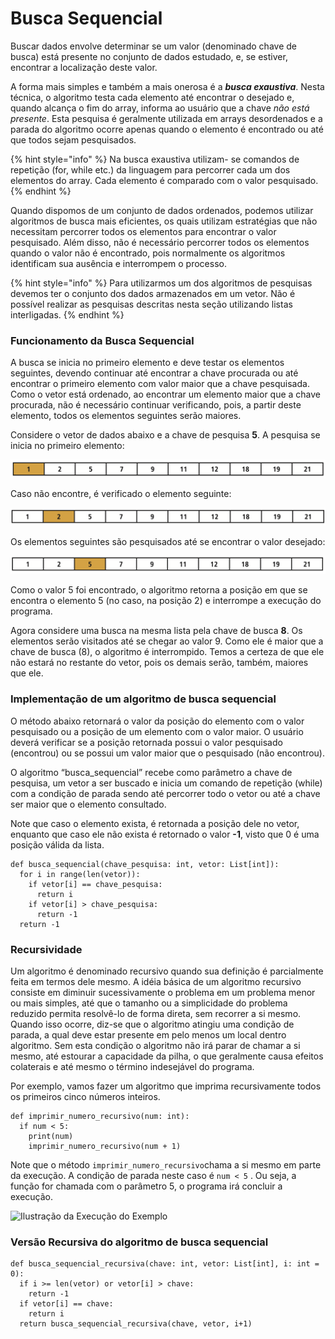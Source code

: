 # Busca Sequencial

Buscar dados envolve determinar se um valor \(denominado chave de busca\) está presente no conjunto de dados estudado, e, se estiver, encontrar a localização deste valor.

A forma mais simples e também a mais onerosa é a _**busca exaustiva**_. Nesta técnica, o algoritmo testa cada elemento até encontrar o desejado e, quando alcança o fim do array, informa ao usuário que a chave _não está presente_. Esta pesquisa é geralmente utilizada em arrays desordenados e a parada do algoritmo ocorre apenas quando o elemento é encontrado ou até que todos sejam pesquisados.

{% hint style="info" %}
Na busca exaustiva utilizam- se comandos de repetição \(for, while etc.\) da linguagem para percorrer cada um dos elementos do array. Cada elemento é comparado com o valor pesquisado.
{% endhint %}

Quando dispomos de um conjunto de dados ordenados, podemos utilizar algoritmos de busca mais eficientes, os quais utilizam estratégias que não necessitam percorrer todos os elementos para encontrar o valor pesquisado. Além disso, não é necessário percorrer todos os elementos quando o valor não é encontrado, pois normalmente os algoritmos identificam sua ausência e interrompem o processo.

{% hint style="info" %}
Para utilizarmos um dos algoritmos de pesquisas devemos ter o conjunto dos dados armazenados em um vetor. Não é possível realizar as pesquisas descritas nesta seção utilizando listas interligadas.
{% endhint %}

### Funcionamento da Busca Sequencial

A busca se inicia no primeiro elemento e deve testar os elementos seguintes, devendo continuar até encontrar a chave procurada ou até encontrar o primeiro elemento com valor maior que a chave pesquisada. Como o vetor está ordenado, ao encontrar um elemento maior que a chave procurada, não é necessário continuar verificando, pois, a partir deste elemento, todos os elementos seguintes serão maiores.

Considere o vetor de dados abaixo e a chave de pesquisa **5**. A pesquisa se inicia no primeiro elemento:

![](../.gitbook/assets/image%20%2830%29.png)

Caso não encontre, é verificado o elemento seguinte:

![](../.gitbook/assets/image%20%2832%29.png)

Os elementos seguintes são pesquisados até se encontrar o valor desejado:

![](../.gitbook/assets/image%20%2831%29.png)

Como o valor 5 foi encontrado, o algoritmo retorna a posição em que se encontra o elemento 5 \(no caso, na posição 2\) e interrompe a execução do programa.

Agora considere uma busca na mesma lista pela chave de busca **8**. Os elementos serão visitados até se chegar ao valor 9. Como ele é maior que a chave de busca \(8\), o algoritmo é interrompido. Temos a certeza de que ele não estará no restante do vetor, pois os demais serão, também, maiores que ele.

### Implementação de um algoritmo de busca sequencial

O método abaixo retornará o valor da posição do elemento com o valor pesquisado ou a posição de um elemento com o valor maior. O usuário deverá verificar se a posição retornada possui o valor pesquisado \(encontrou\) ou se possui um valor maior que o pesquisado \(não encontrou\).

O algoritmo “busca\_sequencial” recebe como parâmetro a chave de pesquisa, um vetor a ser buscado e inicia um comando de repetição \(while\) com a condição de parada sendo até percorrer todo o vetor ou até a chave ser maior que o elemento consultado.

Note que caso o elemento exista, é retornada a posição dele no vetor, enquanto que caso ele não exista é retornado o valor **-1**, visto que 0 é uma posição válida da lista.

```text
def busca_sequencial(chave_pesquisa: int, vetor: List[int]):
  for i in range(len(vetor)):
    if vetor[i] == chave_pesquisa:
      return i
    if vetor[i] > chave_pesquisa:
      return -1
  return -1
```

### Recursividade

Um algoritmo é denominado recursivo quando sua definição é parcialmente feita em termos dele mesmo. A idéia básica de um algoritmo recursivo consiste em diminuir sucessivamente o problema em um problema menor ou mais simples, até que o tamanho ou a simplicidade do problema reduzido permita resolvê-lo de forma direta, sem recorrer a si mesmo. Quando isso ocorre, diz-se que o algoritmo atingiu uma condição de parada, a qual deve estar presente em pelo menos um local dentro algoritmo. Sem esta condição o algoritmo não irá parar de chamar a si mesmo, até estourar a capacidade da pilha, o que geralmente causa efeitos colaterais e até mesmo o término indesejável do programa.

Por exemplo, vamos fazer um algoritmo que imprima recursivamente todos os primeiros cinco números inteiros.

```text
def imprimir_numero_recursivo(num: int):
  if num < 5:
    print(num)
    imprimir_numero_recursivo(num + 1)
```

Note que o método `imprimir_numero_recursivo`chama a si mesmo em parte da execução. A condição de parada neste caso é `num < 5` . Ou seja, a função for chamada com o parâmetro 5, o programa irá concluir a execução.



![Ilustra&#xE7;&#xE3;o da Execu&#xE7;&#xE3;o do Exemplo](https://documents.app.lucidchart.com/documents/a4b39668-f3eb-4654-8a2b-b75e5ba2fd43/pages/0_0?a=206&x=18&y=135&w=924&h=550&store=1&accept=image%2F*&auth=LCA%20ad8c9d71b2223c68270ca1586790682983c8611b-ts%3D1601070739)

### Versão Recursiva do algoritmo de busca sequencial

```text
def busca_sequencial_recursiva(chave: int, vetor: List[int], i: int = 0):
  if i >= len(vetor) or vetor[i] > chave:
    return -1
  if vetor[i] == chave:
    return i
  return busca_sequencial_recursiva(chave, vetor, i+1) 
```





